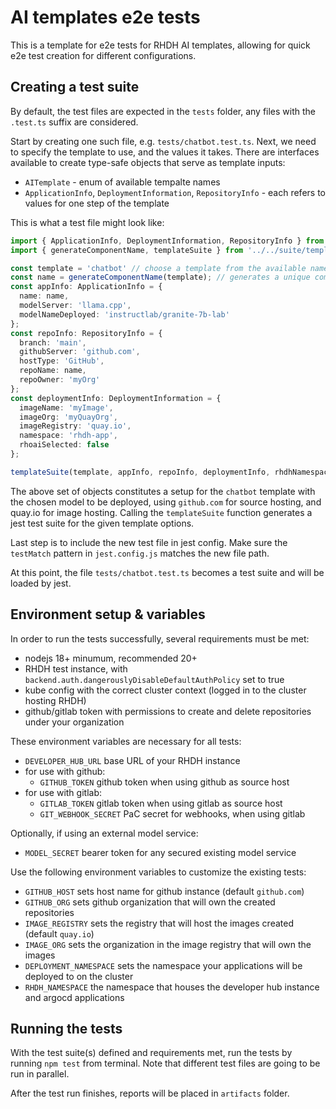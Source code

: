 # AI templates e2e tests

This is a template for e2e tests for RHDH AI templates, allowing for quick e2e test creation for different configurations.

## Creating a test suite

By default, the test files are expected in the `tests` folder, any files with the `.test.ts` suffix are considered.

Start by creating one such file, e.g. `tests/chatbot.test.ts`.
Next, we need to specify the template to use, and the values it takes. There are interfaces available to create type-safe objects that serve as template inputs:
 - `AITemplate` - enum of available tempalte names  
 - `ApplicationInfo`, `DeploymentInformation`, `RepositoryInfo` - each refers to values for one step of the template

This is what a test file might look like:
```typescript
import { ApplicationInfo, DeploymentInformation, RepositoryInfo } from '../../API/types';
import { generateComponentName, templateSuite } from '../../suite/template';

const template = 'chatbot' // choose a template from the available names
const name = generateComponentName(template); // generates a unique component name (optional, but recommended)
const appInfo: ApplicationInfo = {
  name: name,
  modelServer: 'llama.cpp',
  modelNameDeployed: 'instructlab/granite-7b-lab'
};
const repoInfo: RepositoryInfo = {
  branch: 'main',
  githubServer: 'github.com',
  hostType: 'GitHub',
  repoName: name,
  repoOwner: 'myOrg'
};
const deploymentInfo: DeploymentInformation = {
  imageName: 'myImage',
  imageOrg: 'myQuayOrg',
  imageRegistry: 'quay.io',
  namespace: 'rhdh-app',
  rhoaiSelected: false
};

templateSuite(template, appInfo, repoInfo, deploymentInfo, rhdhNamespace);
```
The above set of objects constitutes a setup for the `chatbot` template with the chosen model to be deployed, using `github.com` for source hosting, and quay.io for image hosting.
Calling the `templateSuite` function generates a jest test suite for the given template options.

Last step is to include the new test file in jest config. Make sure the `testMatch` pattern in `jest.config.js` matches the new file path.

At this point, the file `tests/chatbot.test.ts` becomes a test suite and will be loaded by jest.

## Environment setup & variables

In order to run the tests successfully, several requirements must be met:
 - nodejs 18+ minumum, recommended 20+
 - RHDH test instance, with `backend.auth.dangerouslyDisableDefaultAuthPolicy` set to true
 - kube config with the correct cluster context (logged in to the cluster hosting RHDH)
 - github/gitlab token with permissions to create and delete repositories under your organization

These environment variables are necessary for all tests:
 - `DEVELOPER_HUB_URL` base URL of your RHDH instance
 - for use with github:
   - `GITHUB_TOKEN` github token when using github as source host
 - for use with gitlab:
   - `GITLAB_TOKEN` gitlab token when using gitlab as source host
   - `GIT_WEBHOOK_SECRET` PaC secret for webhooks, when using gitlab

Optionally, if using an external model service:
 - `MODEL_SECRET` bearer token for any secured existing model service

Use the following environment variables to customize the existing tests:
 - `GITHUB_HOST` sets host name for github instance (default `github.com`)
 - `GITHUB_ORG` sets github organization that will own the created repositories
 - `IMAGE_REGISTRY` sets the registry that will host the images created (default `quay.io`)
 - `IMAGE_ORG` sets the organization in the image registry that will own the images
 - `DEPLOYMENT_NAMESPACE` sets the namespace your applications will be deployed to on the cluster
 - `RHDH_NAMESPACE` the namespace that houses the developer hub instance and argocd applications

## Running the tests

With the test suite(s) defined and requirements met, run the tests by running `npm test` from terminal.
Note that different test files are going to be run in parallel.

After the test run finishes, reports will be placed in `artifacts` folder.

